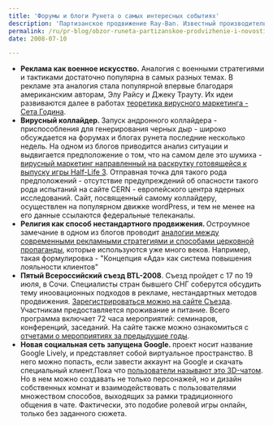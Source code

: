 ```yaml
---
title: 'Форумы и блоги Рунета о самых интересных событиях'
description: 'Партизанское продвижение Ray-Ban. Известный производитель темных очков устроил флэшмоб в Нью-Йорке: люди в черных футболках и очках Ray-Ban собрались около огромных баннеров и замерли на несколько минут. В прошлом году Ray-Ban также продвигались с помощью нестандартного флэшмоба - на улицах Нью-Йорка специально нанятые аниматоры устраивали "волейбол" очками Ray-Ban, ловя их без помощи рук, только носом. Как и прежняя акция, нынешний флэшмоб получил широкое освещение в прессе и привлек внимание прохожих.'
permalink: /ru/pr-blog/obzor-runeta-partizanskoe-prodvizhenie-i-novosti-virtualnosti
date: 2008-07-10

---
```


<ul>
<li><strong>Реклама как военное искусство.</strong> Аналогия с военными стратегиями и тактиками достаточно популярна в самых разных темах. В рекламе эта аналогия стала популярной впервые благодаря американским авторам, Элу Райсу и Джеку Трауту. Их идеи развиваются далее в работах <a href="http://dkvartal.ru/tedeev/4575">теоретика вирусного маркетинга - Сета Година</a>.</li>
<li><strong>Вирусный коллайдер. </strong> Запуск андронного коллайдера - приспособления для генерирования черных дыр - широко обсуждается на форумах и блогах рунета последние несколько недель. На одном из блогов приводится анализ ситуации и выдвигается предположение о том, что на самом деле это шумиха - <a href="http://date-naoki.ya.ru/replies.xml?item_no=4365&amp;ncrnd=7745">вирусный маркетинг направленный на раскрутку готовящейся к выпуску игры Half-Life 3</a>. Отправная точка для такого рода предположений - отсутствие предупреждений об опасности такого рода испытаний на сайте CERN - европейского центра ядерных исследований. Сайт, посвященный самому коллайдеру, осуществлен на популярном движке wordPress, и тем не менее на его данные ссылаются федеральные телеканалы.</li>
<li><strong> Религия как способ нестандартного продвижения. </strong> Остроумное замечание в одном из блогов проводит <a href="http://henyk.livejournal.com/43443.html">аналогии между современными рекламными стратегиями и способами церковной пропаганды</a>, которые используются уже много веков. Например, такая формулировка - "Концепция «Ада» как система повышения лояльности клиентов" </li>
<li><strong>Пятый Всероссийский съезд BTL-2008</strong>. Съезд пройдет с 17 по 19 июля, в Сочи. Специалисты стран бывшего СНГ соберутся обсудить тему иноовационных подходов в рекламе, нестандартных методов продвижения. <a href="http://www.2008.btlregion.ru/">Зарегистрироваться можно на сайте Съезда</a>. Участникам предоставляется проживание и питание. Всего программа включает 72 часа мероприятий: семинаров, конференций, заседаний. На сайте также можно ознакомиться с <a href="http://www.2008.btlregion.ru/piter/index.htm">отчетами о мероприятиях за предыдущие годы</a>.</li>
<li><strong>Новая социальная сеть запущена Google. </strong> проект носит название Google Lively, и представляет собой виртуальное пространство. В него можно попасть, если завести аккаунт на Google  и скачать специальный клиент.Пока что <a href="http://kozerojka.livejournal.com/401006.html">пользователи называют это 3D-чатом</a>. Но в нем можно создавать не только персонажей, но и дизайн собственных комнат и взаимодействовать с пользователями множеством способов, выходящих за рамки традиционного общения в чате. Фактически, это подобие ролевой игры онлайн, только без заданного сюжета.</li>
</ul>

